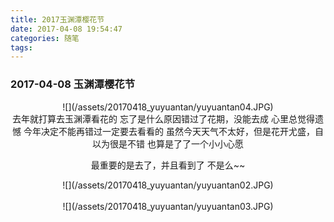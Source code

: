 ```yaml
---
title: 2017玉渊潭樱花节
date: 2017-04-08 19:54:47
categories: 随笔
tags: 
---
```


### 2017-04-08 玉渊潭樱花节

<center>![](/assets/20170418_yuyuantan/yuyuantan04.JPG)</center>
<!--more-->

<center>
去年就打算去玉渊潭看花的
忘了是什么原因错过了花期，没能去成
心里总觉得遗憾
今年决定不能再错过一定要去看看的
虽然今天天气不太好，但是花开尤盛，自以为很是不错
也算是了了一个小小心愿

最重要的是去了，并且看到了
不是么~~
</center>

<center>![](/assets/20170418_yuyuantan/yuyuantan02.JPG)</center>

</br>
<center>![](/assets/20170418_yuyuantan/yuyuantan03.JPG)</center>

